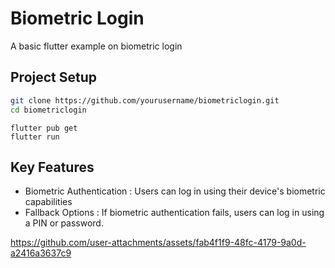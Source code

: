 # Biometric Login

A basic flutter example on biometric login

## Project Setup
   ```bash
   git clone https://github.com/yourusername/biometriclogin.git
   cd biometriclogin
   ```
```
flutter pub get
flutter run
```

## Key Features
- Biometric Authentication : Users can log in using their device's biometric capabilities
- Fallback Options : If biometric authentication fails, users can log in using a PIN or password.


https://github.com/user-attachments/assets/fab4f1f9-48fc-4179-9a0d-a2416a3637c9

